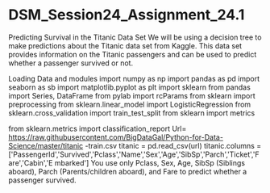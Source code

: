 # DSM_Session24_Assignment_24.1

Predicting Survival in the Titanic Data Set
We will be using a decision tree to make predictions about the Titanic data set from
Kaggle. This data set provides information on the Titanic passengers and can be used to
predict whether a passenger survived or not.

Loading Data and modules
import numpy as np
import pandas as pd
import seaborn as sb
import matplotlib.pyplot as plt
import sklearn
from pandas import Series, DataFrame
from pylab import rcParams
from sklearn import preprocessing
from sklearn.linear_model import LogisticRegression
from sklearn.cross_validation import train_test_split
from sklearn import metrics

from sklearn.metrics import classification_report
Url=
https://raw.githubusercontent.com/BigDataGal/Python-for-Data-Science/master/titanic
-train.csv
titanic = pd.read_csv(url)
titanic.columns =
['PassengerId','Survived','Pclass','Name','Sex','Age','SibSp','Parch','Ticket','Fare','Cabin','E
mbarked']
You use only Pclass, Sex, Age, SibSp (Siblings aboard), Parch (Parents/children aboard),
and Fare to predict whether a passenger survived.
